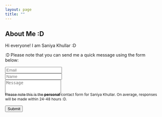 ```yaml
---
layout: page
title: "" 
---
```

## About Me :D

Hi everyone! I am Saniya Khullar :D

<form action="https://formspree.io/sk792@georgetown.edu" method="POST" class="form" id="contact-form">
  <p>:D Please note that you can send me a quick message using the form below:</p>
  <div class="row">
    <div class="col-6">
      <input type="email" name="_replyto" required="required" class="form-control form-control-lg" placeholder="Email" title="Email">
    </div>
    <div class="col-6">
      <input type="text" name="name" class="form-control form-control-lg" placeholder="Name" title="Name">
    </div>
  </div>
  <input type="hidden" name="_subject" value="New submission from deanattali.com">
  <textarea type="text" name="content" class="form-control form-control-lg" placeholder="Message" title="Message" required="required" rows="3"></textarea>
  <input type="text" name="_gotcha" style="display:none">
  <input type="hidden" name="_next" value="?message=Your message was sent successfully, thanks!" />
  
  <div style="font-size: 12px; margin: -10px 0 10px;">Please note this is the <b>personal</b> contact form for Saniya Khullar. On average, responses will be made within 24-48 hours :D.</div>
  
  <button type="submit" class="btn btn-lg btn-primary">Submit</button>
</form>